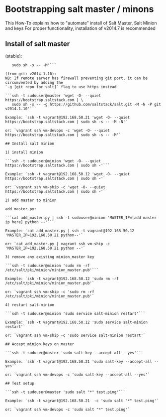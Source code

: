 Bootstrapping salt master / minons
======

 This How-To explains how to "automate" install of Salt Master, Salt Minion and keys
 For proper functionality, installation of v2014.7 is recommended

## Install of salt master

(stable):
```ssh -t sudouser@master 'wget -O- --quiet https://bootstrap.saltstack.com | \
   sudo sh -s -- -M'```

(from git: v2014.1.10):
NB: If remote server has firewall preventing git port, it can be circumvented by adding the
`-g [git repo for salt]` flag to use https instead

```ssh -t sudouser@master 'wget -O- --quiet https://bootstrap.saltstack.com | \
   sudo sh -s -- -g https://github.com/saltstack/salt.git -M -N -P git v2014.1.10'```

Example: `ssh -t vagrant@192.168.50.21 'wget -O- --quiet https://bootstrap.saltstack.com | sudo sh -s -- -M -N'`

or: `vagrant ssh vm-devops -c 'wget -O- --quiet https://bootstrap.saltstack.com | sudo sh -s -- -M'`

## Install salt minion

1) install minion

```ssh -t sudouser@minion 'wget -O- --quiet https://bootstrap.saltstack.com | sudo sh -'```

Example: `ssh -t vagrant@192.168.50.12 'wget -O- --quiet https://bootstrap.saltstack.com | sudo sh -'`

or: `vagrant ssh vm-ship -c 'wget -O- --quiet https://bootstrap.saltstack.com | sudo sh -'`

2) add master to minion

add_master.py:

```cat add_master.py | ssh -t sudouser@minion 'MASTER_IP=[add master ip here] python --'```

Example: `cat add_master.py | ssh -t vagrant@192.168.50.12 'MASTER_IP=192.168.50.21 python--'`

or: `cat add_master.py | vagrant ssh vm-ship -c 'MASTER_IP=192.168.50.21 python --'`

3) remove any existing minion_master key

```ssh -t sudouser@minion 'sudo rm -rf /etc/salt/pki/minion/minion_master.pub'```

Example: `ssh -t vagrant@192.168.50.12 'sudo rm -rf /etc/salt/pki/minion/minion_master.pub'`

or: `vagrant ssh vm-ship -c 'sudo rm -rf /etc/salt/pki/minion/minion_master.pub'`

4) restart salt-minion

```ssh -t sudouser@minion 'sudo service salt-minion restart'```

Example: `ssh -t vagrant@192.168.50.12 'sudo service salt-minion restart'`

or: `vagrant ssh vm-ship -c 'sudo service salt-minion restart'`

## Accept minion keys on master

```ssh -t suduser@master 'sudo salt-key --accept-all --yes'```

Example: `ssh -t vagrant@192.168.50.21 'sudo salt-key --accept-all --yes'`

or: `vagrant ssh vm-devops -c 'sudo salt-key --accept-all --yes'`

## Test setup

```ssh -t sudouser@master 'sudo salt "*" test.ping'```

Example: `ssh -t vagrant@192.168.50.21  -c 'sudo salt "*" test.ping'`

or: `vagrant ssh vm-devops -c 'sudo salt "*" test.ping'`
